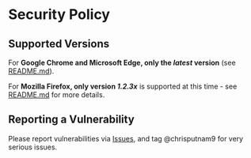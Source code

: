 # Security Policy

## Supported Versions

For **Google Chrome and Microsoft Edge, only the _latest_ version** (see [README.md](https://github.com/chrisputnam9/chrome-google-keep-full-screen/blob/master/README.md)).

For **Mozilla Firefox, only version _1.2.3x_** is supported at this time - see [README.md](https://github.com/chrisputnam9/chrome-google-keep-full-screen/blob/master/README.md) for more details.

## Reporting a Vulnerability

Please report vulnerabilities via [Issues](https://github.com/chrisputnam9/chrome-google-keep-full-screen/issues/new?template=BLANK_ISSUE), and tag @chrisputnam9 for very serious issues.
